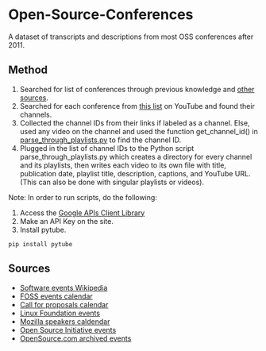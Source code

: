 # Open-Source-Conferences
A dataset of transcripts and descriptions from most OSS conferences after 2011.

## Method
1. Searched for list of conferences through previous knowledge and [other sources](#sources).
2. Searched for each conference from [this list](https://docs.google.com/spreadsheets/d/1Yd5ssM62rCE3pZKQndBB6DrwdZDCovpHeSN7pCeVtvs/edit?usp=sharing) on YouTube and found their channels.
3. Collected the channel IDs from their links if labeled as a channel. Else, used any video on the channel and used the function get_channel_id() in [parse_through_playlists.py](https://github.com/xKymberlite/Open-Source-Conferences/blob/main/Scripts/parse_through_playlists.py) to find the channel ID.
4. Plugged in the list of channel IDs to the Python script parse_through_playlists.py which creates a directory for every channel and its playlists, then writes each video to its own file with title, publication date, playlist title, description, captions, and YouTube URL. (This can also be done with singular playlists or videos).


Note: In order to run scripts, do the following:
1. Access the [Google APIs Client Library](https://developers.google.com/explorer-help/guides/code_samples#python)
2. Make an API Key on the site.
3. Install pytube.
```
pip install pytube
```

## Sources

- [Software events Wikipedia](https://en.wikipedia.org/wiki/List_of_free-software_events)
- [FOSS events calendar](https://calendify.com/@blinkenweb/foss-events)
- [Call for proposals calendar](https://lwn.net/Calendar/Monthly/cfp/)
- [Linux Foundation events](https://events.linuxfoundation.org)
- [Mozilla speakers caldendar](https://calendar.google.com/calendar/u/0/embed?src=mozilla.com_pn0rt7a2nop8tokpcsb25jnbj8@group.calendar.google.com&ctz=America/Los_Angeles)
- [Open Source Initiative events](https://opensource.org/events)
- [OpenSource.com archived events](https://web.archive.org/web/20190321192158/https://opensource.com/resources/conferences-and-events-monthly#event-node-50461)

